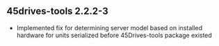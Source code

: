 ## 45drives-tools 2.2.2-3

* Implemented fix for determining server model based on installed hardware for units serialized before 45Drives-tools package existed